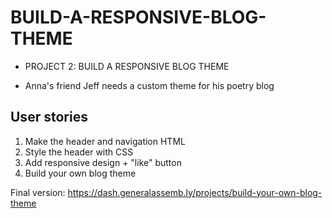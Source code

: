 # BUILD-A-RESPONSIVE-BLOG-THEME
 - PROJECT 2: BUILD A RESPONSIVE BLOG THEME 
  * Anna's friend Jeff needs a custom theme for his poetry blog

## User stories
1) Make the header and navigation HTML
2) Style the header with CSS
3) Add responsive design + "like" button
4) Build your own blog theme

Final version: https://dash.generalassemb.ly/projects/build-your-own-blog-theme